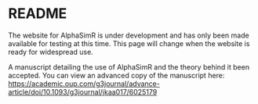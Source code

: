 # README #

The website for AlphaSimR is under development and has only been made available for testing at this time. This page will change when the website is ready for widespread use.

A manuscript detailing the use of AlphaSimR and the theory behind it been accepted. You can view an advanced copy of the manuscript here: https://academic.oup.com/g3journal/advance-article/doi/10.1093/g3journal/jkaa017/6025179


